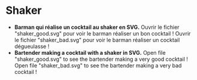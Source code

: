 # Shaker
<ul>
<li>
<strong>Barman qui réalise un cocktail au shaker en SVG.</strong>
Ouvrir le fichier "shaker_good.svg" pour voir le barman réaliser un bon cocktail !
Ouvrir le fichier "shaker_bad.svg" pour voir le barman réaliser un cocktail dégueulasse !
</li>
<li>
<strong>Bartender making a cocktail with a shaker in SVG.</strong>
Open file "shaker_good.svg" to see the bartender making a very good cocktail !
Open file "shaker_bad.svg" to see the bartender making a very bad cocktail !
</li>
</ul>
